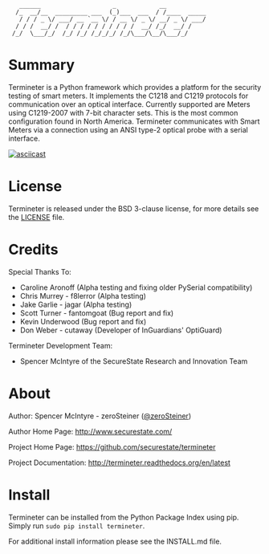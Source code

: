```
   ______                    _            __
  /_  __/__  _________ ___  (_)___  ___  / /____  _____
   / / / _ \/ ___/ __ `__ \/ / __ \/ _ \/ __/ _ \/ ___/
  / / /  __/ /  / / / / / / / / / /  __/ /_/  __/ /
 /_/  \___/_/  /_/ /_/ /_/_/_/ /_/\___/\__/\___/_/

```

# Summary
Termineter is a Python framework which provides a platform for the security
testing of smart meters.  It implements the C1218 and C1219 protocols for
communication over an optical interface.  Currently supported are Meters using
C1219-2007 with 7-bit character sets.  This is the most common configuration
found in North America.  Termineter communicates with Smart Meters via a
connection using an ANSI type-2 optical probe with a serial interface.

[![asciicast](https://asciinema.org/a/154407.png)][1]

# License
Termineter is released under the BSD 3-clause license, for more details see
the [LICENSE](https://github.com/securestate/termineter/blob/master/LICENSE) file.

# Credits
Special Thanks To:

* Caroline Aronoff (Alpha testing and fixing older PySerial compatibility)
* Chris Murrey - f8lerror (Alpha testing)
* Jake Garlie - jagar (Alpha testing)
* Scott Turner - fantomgoat (Bug report and fix)
* Kevin Underwood (Bug report and fix)
* Don Weber - cutaway (Developer of InGuardians' OptiGuard)

Termineter Development Team:

* Spencer McIntyre of the SecureState Research and Innovation Team

# About
Author: Spencer McIntyre - zeroSteiner ([\@zeroSteiner][2])

Author Home Page: http://www.securestate.com/

Project Home Page: https://github.com/securestate/termineter

Project Documentation: http://termineter.readthedocs.org/en/latest

# Install
Termineter can be installed from the Python Package Index using
pip. Simply run `sudo pip install termineter`.

For additional install information please see the INSTALL.md file.

[1]: https://asciinema.org/a/154407
[2]: https://twitter.com/zeroSteiner
